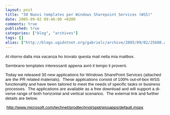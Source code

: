 ```yaml
---
layout: post
title: "30 Nuovi templates per Windows Sharepoint Services (WSS)"
date: 2005-09-02 09:46:00 +0200
comments: true
published: true
categories: ["blog", "archives"]
tags: []
alias: ["http://blogs.ugidotnet.org/gabrielc/archive/2005/09/02/25680.aspx"]
---
```


<!-- more -->

<P class=MsoNormal><FONT face=Arial size=2><SPAN lang=EN-US style="FONT-SIZE: 10pt; FONT-FAMILY: Arial">Al ritorno dalla mia vacanza ho trovato questa mail nella mia mailbox.</SPAN></FONT></P>
<P class=MsoNormal><FONT face=Arial size=2><SPAN lang=EN-US style="FONT-SIZE: 10pt; FONT-FAMILY: Arial">Sembrano templates interessanti appena avr&#242; il tempo li prover&#242;.</SPAN></FONT></P>
<P class=MsoNormal><FONT face=Arial size=2><SPAN lang=EN-US style="FONT-SIZE: 10pt; FONT-FAMILY: Arial">Today we released 30 new applications for Windows SharePoint Services (attached are the PR related materials).&nbsp; These applications consist of 100% out-of-box WSS functionality and have been tailored to meet the needs of specific tasks or business processes.&nbsp; The applications are available as a free download and will support a diverse range of both horizontal and vertical scenarios.&nbsp; The external link and further details are below. <?xml:namespace prefix = o ns = "urn:schemas-microsoft-com:office:office" /><o:p></o:p></SPAN></FONT></P>
<P class=MsoNormal><FONT face=Arial size=2><SPAN lang=EN-US style="FONT-SIZE: 10pt; FONT-FAMILY: Arial"><o:p>&nbsp;<SPAN lang=EN-US style="FONT-SIZE: 10pt; FONT-FAMILY: Arial"><A title=http://www.microsoft.com/technet/prodtechnol/sppt/wssapps/default.mspx href="http://www.microsoft.com/technet/prodtechnol/sppt/wssapps/default.mspx"><FONT title=http://www.microsoft.com/technet/prodtechnol/sppt/wssapps/default.mspx color=black><SPAN title=http://www.microsoft.com/technet/prodtechnol/sppt/wssapps/default.mspx style="COLOR: windowtext">http://www.microsoft.com/technet/prodtechnol/sppt/wssapps/default.mspx</SPAN></FONT></A></SPAN></o:p></SPAN></FONT></P>
